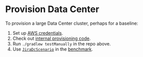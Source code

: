 # Provision Data Center

To provision a large Data Center cluster, perhaps for a baseline:
1. Set up [AWS credentials].
2. Check out [internal provisioning code].
3. Run `./gradlew testManually` in the repo above.
4. Use [`JiraDcScenario`] in the [benchmark].

[AWS credentials]: AWS-CREDENTIALS.md
[internal provisioning code]: https://stash.atlassian.com/projects/JIRASERVER/repos/jira-performance-tests/commits?until=lighthouse-baseline-3
[`JiraDcScenario`]: ../custom-vu/src/main/kotlin/jces1209/vu/JiraDcScenario.kt
[benchmark]: ../src/test/kotlin/JiraPerformanceComparisonIT.kt
